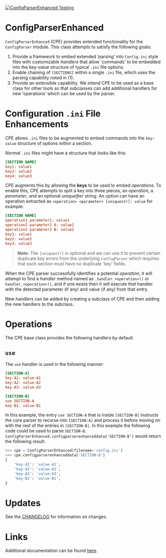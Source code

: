 <!-- Gitlab Badges -->
<!--
[![pipeline status](https://gitlab-ex.sandia.gov/trilinos-devops-consolidation/code/ConfigParserEnhanced/badges/master/pipeline.svg)](https://gitlab-ex.sandia.gov/trilinos-devops-consolidation/code/ConfigParserEnhanced/-/commits/master)
[![coverage report](https://gitlab-ex.sandia.gov/trilinos-devops-consolidation/code/ConfigParserEnhanced/badges/master/coverage.svg)](http://10.202.35.89:8080/ConfigParserEnhanced/coverage/index.html)
[![Generic badge](https://img.shields.io/badge/docs-latest-green.svg)](http://10.202.35.89:8080/ConfigParserEnhanced/doc/index.html)
-->

<!-- Github Badges -->
[![ConfigParserEnhanced Testing](https://github.com/sandialabs/ConfigParserEnhanced/actions/workflows/testing.yml/badge.svg)](https://github.com/sandialabs/ConfigParserEnhanced/actions/workflows/testing.yml)


ConfigParserEnhanced
====================

`ConfigParserEnhanced` (CPE) provides extended functionality for the `ConfigParser` module. This class attempts to satisfy the following goals:

1. Provide a framework to embed extended ‘parsing’ into `Config.ini` style files with customizable
   _handlers_ that allow 'commands' to be embedded into the key-value structure of typical `.ini`
   file options.
2. Enable chaining of `[SECTIONS]` within a single `.ini` file, which uses the parsing capability noted in (1).
3. Provide an extensible capability. We intend CPE to be used as a base class for other
   tools so that subclasses can add additional handlers for new ‘operations’ which can be used by the parser.

Configuration `.ini` File Enhancements
======================================
CPE allows `.ini` files to be augmented to embed commands into the `key: value`
structure of options within a section.

_Normal_ `.ini` files might have a structure that looks like this:

```ini
[SECTION NAME]
key1: value1
key2: value2
key4: value3
```

CPE augments this by allowing the **keys** to be used to embed _operations_.
To enable this, CPE attempts to split a key into three pieces, an _operation_, a _parameter_, and
an optional _uniqueifier_ string.  An option can have an operation extracted as
`<operation> <parameter> [uniquestr]: value` for example:

```ini
[SECTION NAME]
operation1 parameter1: value1
operation2 parameter2 A: value2
operation2 parameter2 B: value2
key1: value1
key2: value2
key3: value3
```

> **Note:** The `[uniquestr]` is optional and we can use it to prevent certain duplicate key errors from the
> underlying `ConfigParser` which requires that each section must have no duplicate 'key' fields.

When the CPE parser successfully identifies a potential _operation_, it will attempt to find a _handler_
method named as `_handler_<operation>()` or `handler_<operation>()`, and if one exists then it will execute
that handler with the detected parameter (if any) and value (if any) from that entry.

New handlers can be added by creating a subclass of CPE and then adding the new handlers to the subclass.

Operations
==========
The CPE base class provides the following handlers by default.

`use`
----
The `use` handler is used in the following manner:

```ini
[SECTION-A]
key-A1: value-A1
key-A2: value-A2
key-A3: value-A3

[SECTION-B]
use SECTION-A
key-B1: value-B1
```

In this example, the entry `use SECTION-A` that is inside `[SECTION-B]` instructs the core
parser to recurse into `[SECTION-A]` and process it before moving on with the rest of the
entries in `[SECTION-B]`.  In this example the following code could be used to parse
`SECTION-B`.
`ConfigParserEnhanced.configparserenhanceddata['SECTION-B']` would return the following
result:

```python
>>> cpe = ConfigParserEnhanced(filename='config.ini')
>>> cpe.configparserenhanceddata['SECTION-B']
{
    'key-A1': 'value-A1',
    'key-A2': 'value-A2',
    'key-A3': 'value-A3',
    'key-B1': 'value-B1',
}
```

Updates
=======
See the [CHANGELOG](CHANGELOG.md) for information on changes.

Links
=====
Additional documentation can be found [here][1].

[1]: http://10.202.35.89:8080/ConfigParserEnhanced/doc/index.html
